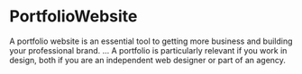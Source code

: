 # PortfolioWebsite
A portfolio website is an essential tool to getting more business and building your professional brand. ... A portfolio is particularly relevant if you work in design, both if you are an independent web designer or part of an agency.

